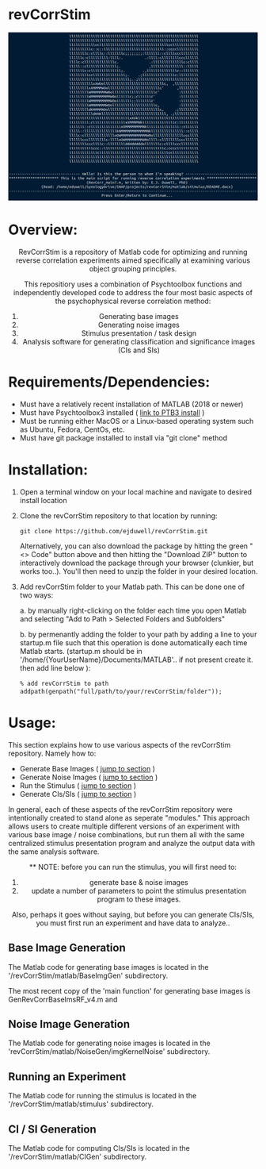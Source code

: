 # revCorrStim

<p align="center">

</p>

<p align="center">
  <img src="https://github.com/ejduwell/revCorrStim/blob/main/images/asciiSnapshot.png" alt="TextyBeast Logo">
  <br>
</p>
<p align="center">

# Overview:
<p align="center">
  <div style="text-align: center;">

  RevCorrStim is a repository of Matlab code for optimizing and running reverse correlation experiments aimed specifically at examining various object grouping principles.
    
  This repositiory uses a combination of Psychtoolbox functions and independently developed code to address the four most basic aspects of the psychophysical reverse correlation method:

  1) Generating base images
  2) Generating noise images
  3) Stimulus presentation / task design
  4) Analysis software for generating classification and significance images (CIs and SIs)
  </div>
</p>

# Requirements/Dependencies:
- Must have a relatively recent installation of MATLAB (2018 or newer)
- Must have Psychtoolbox3 installed ( [link to PTB3 install](http://psychtoolbox.org/download.html) )
- Must be running either MacOS or a Linux-based operating system such as Ubuntu, Fedora, CentOs, etc.
- Must have git package installed to install via "git clone" method


# Installation:

1. Open a terminal window on your local machine and navigate to desired install location

2. Clone the revCorrStim repository to that location by running:

   ```
   git clone https://github.com/ejduwell/revCorrStim.git
   ```
   Alternatively, you can also download the package by hitting the green "<> Code" button above and then hitting the "Download ZIP" button to interactively download the package through your browser (clunkier, but works too..). You'll then need to unzip the folder in your desired location.

4. Add revCorrStim folder to your Matlab path. This can be done one of two ways:
   
   a. by manually right-clicking on the folder each time you open Matlab and selecting "Add to Path > Selected Folders and Subfolders"
   
   b. by permenantly adding the folder to your path by adding a line to your startup.m file such that this operation is done automatically each time 
 Matlab starts. (startup.m should be in '/home/{YourUserName}/Documents/MATLAB'.. if not present create it. then add line below ):

   ```
   % add revCorrStim to path
   addpath(genpath("full/path/to/your/revCorrStim/folder"));
   ```

    
# Usage:

This section explains how to use various aspects of the revCorrStim repository. Namely how to:
- Generate Base Images ( [jump to section](https://github.com/ejduwell/revCorrStim/tree/main?tab=readme-ov-file#base-image-generation) )
- Generate Noise Images ( [jump to section](https://github.com/ejduwell/revCorrStim/tree/main?tab=readme-ov-file#noise-image-generation) )
- Run the Stimulus ( [jump to section](https://github.com/ejduwell/revCorrStim/tree/main?tab=readme-ov-file#running-an-experiment) )
- Generate CIs/SIs ( [jump to section](https://github.com/ejduwell/revCorrStim/tree/main?tab=readme-ov-file#ci--si-generation) )

In general, each of these aspects of the revCorrStim repository were intentionally created to stand alone as seperate "modules." This approach allows users to create multiple different versions of an experiment with various base image / noise combinations, but run them all with the same centralized stimulus presentation program and analyze the output data with the same analysis software.

<p align="center">
  <div style="text-align: center;">
  ** NOTE: before you can run the stimulus, you will first need to:
    
  1) generate base & noise images
  2) update a number of parameters to point the stimulus presentation program to these images. 
  
  Also, perhaps it goes without saying, but before you can generate CIs/SIs, you must first run an experiment and have data to analyze..
  </div>
</p>

## Base Image Generation

The Matlab code for generating base images is located in the '/revCorrStim/matlab/BaseImgGen' subdirectory.

The most recent copy of the 'main function' for generating base images is GenRevCorrBaseImsRF_v4.m
and
## Noise Image Generation

The Matlab code for generating noise images is located in the 'revCorrStim/matlab/NoiseGen/imgKernelNoise' subdirectory.

## Running an Experiment

The Matlab code for running the stimulus is located in the '/revCorrStim/matlab/stimulus' subdirectory.

## CI / SI Generation

The Matlab code for computing CIs/SIs is located in the '/revCorrStim/matlab/CIGen' subdirectory.

